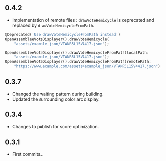 ## 0.4.2

* Implementation of remote files : ```drawVoteHemicycle``` is deprecated and replaced by ```drawVoteHemicycleFromPath```.
```dart
@Deprecated('Use drawVoteHemicycleFromPath instead')
OpenAssembleeVoteDisplayer().drawVoteHemicycle(
    "assets/example_json/VTANR5L15V4417.json");

OpenAssembleeVoteDisplayer().drawVoteHemicycleFromPath(localPath:
    "assets/example_json/VTANR5L15V4417.json");
OpenAssembleeVoteDisplayer().drawVoteHemicycleFromPath(remotePath:
    "https://www.example.com/assets/example_json/VTANR5L15V4417.json");
```

## 0.3.7

* Changed the waiting pattern during building.
* Updated the surrounding color arc display.

## 0.3.4

* Changes to publish for score optimization.

## 0.3.1

* First commits...